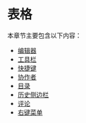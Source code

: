 # 表格

本章节主要包含以下内容：

<ul>
  <li><a href="/sheet/editor/editor.md/">编辑器</a></li>
  <li><a href="/sheet/toolbar.md/">工具栏</a></li>
  <li><a href="/sheet/shortcut.md/">快捷键</a></li>
  <li><a href="/sheet/collaborator.md/">协作者</a></li>
  <li><a href="/sheet/tableofcontent.md/">目录</a></li>
  <li><a href="/sheet/historySidebar.md/">历史侧边栏</a></li>
  <li><a href="/sheet/comment.md/">评论</a></li>
  <li><a href="/sheet/contextMenu.md/">右键菜单</a></li>
</ul>

